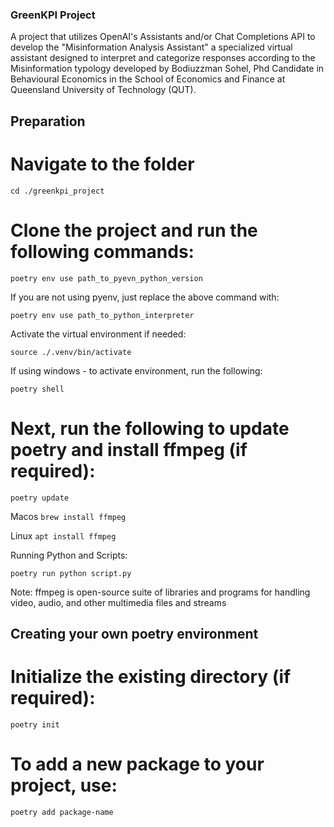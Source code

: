 ### GreenKPI Project ###

A project that utilizes OpenAI's Assistants and/or Chat Completions API to develop the "Misinformation Analysis Assistant" a specialized virtual assistant designed to interpret and categorize responses according to the Misinformation typology developed by Bodiuzzman Sohel, Phd Candidate in Behavioural Economics in the School of Economics and Finance at Queensland University of Technology (QUT).  


## Preparation
 
# Navigate to the folder

```cd ./greenkpi_project```

# Clone the project and run the following commands:

```poetry env use path_to_pyevn_python_version```

If you are not using pyenv, just replace the above command with:

```poetry env use path_to_python_interpreter```

Activate the virtual environment if needed:

```source ./.venv/bin/activate```

If using windows - to activate environment, run the following:

```poetry shell```

# Next, run the following to update poetry and install ffmpeg (if required):

```poetry update```

Macos
```brew install ffmpeg```

Linux
```apt install ffmpeg```

Running Python and Scripts:

```poetry run python script.py```

Note: ffmpeg is open-source suite of libraries and programs for handling video, audio, and other multimedia files and streams


## Creating your own poetry environment


# Initialize the existing directory (if required):

```poetry init```


# To add a new package to your project, use:

```poetry add package-name```




